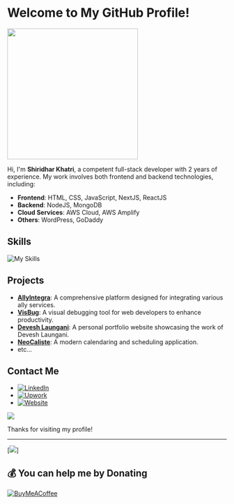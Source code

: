 # Welcome to My GitHub Profile!

  
<img src="https://media.tenor.com/UrnPTaqPEzkAAAAd/developer.gif" width="300">
  
Hi, I'm **Shiridhar Khatri**, a competent full-stack developer with 2 years of experience. My work involves both frontend and backend technologies, including:

- **Frontend**: HTML, CSS, JavaScript, NextJS, ReactJS
- **Backend**: NodeJS, MongoDB
- **Cloud Services**: AWS Cloud, AWS Amplify
- **Others**: WordPress, GoDaddy

## Skills
![My Skills](https://skillicons.dev/icons?i=js,html,css,nextjs,react,bootstrap,tailwind,nodejs,mongodb,java,python,aws,cloudflare,wordpress,github,git)



## Projects
- [**AllyIntegra**](https://www.allyintegra.com/): A comprehensive platform designed for integrating various ally services.
- [**VisBug**](https://visbug.com/): A visual debugging tool for web developers to enhance productivity.
- [**Devesh Laungani**](https://deveshlaungani.com/): A personal portfolio website showcasing the work of Devesh Laungani.
- [**NeoCaliste**](https://neocaliste.com/): A modern calendaring and scheduling application.
- etc...

## Contact Me
- [![LinkedIn](https://img.shields.io/badge/LinkedIn-0077B5?style=flat&logo=linkedin&logoColor=white)](https://www.linkedin.com/in/shiridharkhatri/)
- [![Upwork](https://img.shields.io/badge/Upwork-6FDA44?style=flat&logo=upwork&logoColor=white)](https://www.upwork.com/freelancers/~01241e90d934b26b94)
- [![Website](https://img.shields.io/badge/Website-000000?style=flat&logo=About.me&logoColor=white)](https://shiridhar.com.np)

![](https://github-readme-stats.vercel.app/api/top-langs/?username=shiridharKhatri&theme=dark&hide_border=false&include_all_commits=true&count_private=true&layout=compact)

Thanks for visiting my profile!


---
[![](https://visitcount.itsvg.in/api?id=shiridharKhatri&icon=0&color=0)]

  ## 💰 You can help me by Donating
  [![BuyMeACoffee](https://img.shields.io/badge/Buy%20Me%20a%20Coffee-ffdd00?style=for-the-badge&logo=buy-me-a-coffee&logoColor=black)](https://buymeacoffee.com/shiridharkn) 

  
